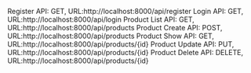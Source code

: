 Register API: GET, URL:http://localhost:8000/api/register
Login API: GET, URL:http://localhost:8000/api/login
Product List API: GET, URL:http://localhost:8000/api/products
Product Create API: POST, URL:http://localhost:8000/api/products
Product Show API: GET, URL:http://localhost:8000/api/products/{id}
Product Update API: PUT, URL:http://localhost:8000/api/products/{id}
Product Delete API: DELETE, URL:http://localhost:8000/api/products/{id}
